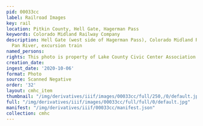 ```yaml
---
pid: 00033cc
label: Railroad Images
key: rail
location: Pitkin County, Hell Gate, Hagerman Pass
keywords: Colorado Midland Railway Company
description: Hell Gate (west side of Hagerman Pass), Colorado Midland Railway, Frying
  Pan River, excursion train
named_persons: 
rights: This photo is property of Lake County Civic Center Association.
creation_date: 
ingest_date: '2020-10-06'
format: Photo
source: Scanned Negative
order: '32'
layout: cmhc_item
thumbnail: "/img/derivatives/iiif/images/00033cc/full/250,/0/default.jpg"
full: "/img/derivatives/iiif/images/00033cc/full/full/0/default.jpg"
manifest: "/img/derivatives/iiif/00033cc/manifest.json"
collection: cmhc
---
```

